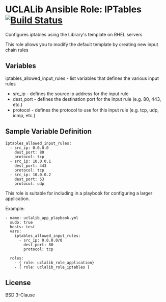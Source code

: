 # UCLALib Ansible Role: IPTables [![Build Status](https://travis-ci.org/UCLALibrary/uclalib_role_iptables.svg?branch=master)](https://travis-ci.org/UCLALibrary/uclalib_role_iptables)

Configures iptables using the Library's template on RHEL servers

This role allows you to modify the default template by creating new input chain rules

## Variables

iptables_allowed_input_rules - list variables that defines the various input rules

- src_ip - defines the source ip address for the input rule
- dest_port - defines the destination port for the input rule (e.g. 80, 443, etc.)
- protocol - defines the protocol to use for this input rule (e.g. tcp, udp, icmp, etc.)

## Sample Variable Definition

```
iptables_allowed_input_rules:
  - src_ip: 0.0.0.0
    dest_port: 80
    protocol: tcp
  - src_ip: 10.0.0.1
    dest_port: 443
    protocol: tcp
  - src_ip: 10.0.0.2
    dest_port: 53
    protocol: udp
```
This role is suitable for including in a playbook for configuring a larger application.

Example:
```
- name: uclalib_app_playbook.yml
  sudo: true
  hosts: test
  vars:
    iptables_allowed_input_rules:
      - src_ip: 0.0.0.0/0
        dest_port: 80
        protocol: tcp

  roles:
    - { role: uclalib_role_application}
    - { role: uclalib_role_iptables }
```

License
-------

BSD 3-Clause